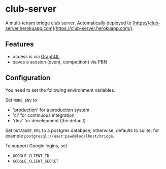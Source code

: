 # club-server
A multi-tenant bridge club server.  Automatically deployed to [https://club-server.herokuapp.com](https://club-server.herokuapp.com/).

## Features

- access is via [GraphQL](http://graphql.org/)
- saves a session (event, competition) via PBN

## Configuration

You need to set the following environment variables.

Set `NODE_ENV` to 
- 'production' for a production system
- 'ci' for continuous integration
- 'dev' for develepment (the default)

Set `DATABASE_URL` to a postgres database; otherwise, defaults to sqlite; for example `postgresql://user:pswd@localhost/bridge`.

To support Google logins, set
- `GOOGLE_CLIENT_ID`
- `GOOGLE_CLIENT_SECRET`
